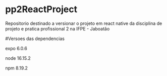 # pp2ReactProject
Repositorio destinado a versionar o projeto em react native da disciplina de projeto e pratica profissional 2 na IFPE - Jaboatão


#Versoes das dependencias

expo 6.0.6

node 16.15.2

npm 8.19.2
